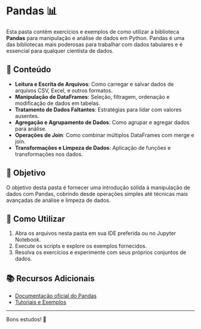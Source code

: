 # Pandas 📊

Esta pasta contém exercícios e exemplos de como utilizar a biblioteca **Pandas** para manipulação e análise de dados em Python. Pandas é uma das bibliotecas mais poderosas para trabalhar com dados tabulares e é essencial para qualquer cientista de dados.

## 📌 Conteúdo

- **Leitura e Escrita de Arquivos**: Como carregar e salvar dados de arquivos CSV, Excel, e outros formatos.
- **Manipulação de DataFrames**: Seleção, filtragem, ordenação e modificação de dados em tabelas.
- **Tratamento de Dados Faltantes**: Estratégias para lidar com valores ausentes.
- **Agregação e Agrupamento de Dados**: Como agrupar e agregar dados para análise.
- **Operações de Join**: Como combinar múltiplos DataFrames com merge e join.
- **Transformações e Limpeza de Dados**: Aplicação de funções e transformações nos dados.

## 🚀 Objetivo

O objetivo desta pasta é fornecer uma introdução sólida à manipulação de dados com Pandas, cobrindo desde operações simples até técnicas mais avançadas de análise e limpeza de dados.

## 🌟 Como Utilizar

1. Abra os arquivos nesta pasta em sua IDE preferida ou no Jupyter Notebook.
2. Execute os scripts e explore os exemplos fornecidos.
3. Resolva os exercícios e experimente com seus próprios conjuntos de dados.

## 📚 Recursos Adicionais

- [Documentação oficial do Pandas](https://pandas.pydata.org/pandas-docs/stable/)
- [Tutoriais e Exemplos](https://pandas.pydata.org/pandas-docs/stable/getting_started/tutorials.html)

---

Bons estudos! 🚀
